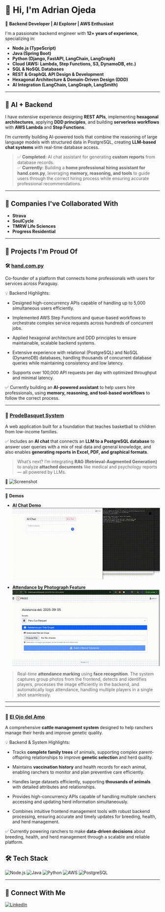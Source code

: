 # 👋 Hi, I'm Adrian Ojeda

🚀 **Backend Developer | AI Explorer | AWS Enthusiast**

I'm a passionate backend engineer with **12+ years of experience**, specializing in:

- **Node.js (TypeScript)**
- **Java (Spring Boot)**
- **Python (Django, FastAPI, LangChain, LangGraph)**  
- **Cloud (AWS: Lambda, Step Functions, S3, DynamoDB, etc.)**  
- **SQL & NoSQL Databases**  
- **REST & GraphQL API Design & Development**
- **Hexagonal Architecture & Domain-Driven Design (DDD)**  
- **AI Integration (LangChain, LangGraph, LangSmith)**  

---

## 🧠 AI + Backend

I have extensive experience designing **REST APIs**, implementing **hexagonal architectures**, applying **DDD principles**, and building **serverless workflows** with **AWS Lambda** and **Step Functions**.

I’m currently building AI-powered tools that combine the reasoning of large language models with structured data in PostgreSQL, creating **LLM-based chat systems** with real-time database access.

> ✅ **Completed:** AI chat assistant for generating **custom reports** from database records.  
> ✅ **Currently:** Building a **home professional hiring assistant for hand.com.py**, leveraging **memory, reasoning, and tools** to guide users through the correct hiring process while ensuring accurate professional recommendations.  

---

## 🏢 Companies I've Collaborated With

- **Strava**
- **SoulCycle**
- **TMRW Life Sciences**
- **Progress Residential**

---

## 🌟 Projects I'm Proud Of

### 🛠️ [hand.com.py](https://hand.com.py)
Co-founder of a platform that connects home professionals with users for services across Paraguay.

💡 Backend Highlights:

- Designed high-concurrency APIs capable of handling up to 5,000 simultaneous users efficiently.

- Implemented AWS Step Functions and queue-based workflows to orchestrate complex service requests across hundreds of concurrent jobs.

- Applied hexagonal architecture and DDD principles to ensure maintainable, scalable backend systems.

- Extensive experience with relational (PostgreSQL) and NoSQL (DynamoDB) databases, handling thousands of concurrent database queries while maintaining consistency and low latency.

- Supports over 100,000 API requests per day with optimized throughput and minimal latency.


✅ Currently building an **AI-powered assistant** to help users hire professionals, using **memory, reasoning, and tool-based workflows** to follow the correct process.

---

### 🏀 [ProdeBasquet System](https://sistema.prodebasquet.com/)
A web application built for a foundation that teaches basketball to children from low-income families.

✅ Includes an **AI chat** that connects an **LLM to a PostgreSQL database** to answer user queries with a mix of real data and general knowledge, and also enables **generating reports in Excel, PDF, and graphical formats**.
  
> What’s next? I’m integrating **RAG (Retrieval-Augmented Generation)** to analyze **attached documents** like medical and psychology reports — all powered by LLMs.

📸 ![Screenshot](https://github.com/user-attachments/assets/8ec2d39a-e333-4efd-b71e-97abe9b25920)

---

🎥 **Demos**

- **AI Chat Demo**  
![AI Chat Demo](demo_final.gif)

- **Attendance by Photograph Feature**  
![Attendance Demo](demo_attendance.gif)  
> Real-time **attendance marking** using **face recognition**. The system captures group photos from the frontend, detects and identifies players, processes the image efficiently in the backend, and automatically logs attendance, handling multiple players in a single shot seamlessly.


---


---

### 🐄 [El Ojo del Amo](https://elojodelamo.com/)
A comprehensive **cattle management system** designed to help ranchers manage their herds and improve genetic quality.

💡 Backend & System Highlights:

- Tracks **complete family trees** of animals, supporting complex parent-offspring relationships to improve **genetic selection** and herd quality.

- Maintains **vaccination history** and health records for each animal, enabling ranchers to monitor and plan preventive care efficiently.

- Handles large datasets efficiently, supporting **thousands of animals** with detailed attributes and relationships.


- Provides high-concurrency APIs capable of handling multiple ranchers accessing and updating herd information simultaneously.

- Combines intuitive frontend management tools with robust backend processing, ensuring accurate and timely updates for breeding, health, and herd management.

✅ Currently powering ranchers to make **data-driven decisions** about breeding, health, and herd management through a scalable and reliable platform.



## 🛠️ Tech Stack

![Node.js](https://img.shields.io/badge/Node.js-339933?style=for-the-badge&logo=nodedotjs&logoColor=white)
![Java](https://img.shields.io/badge/Java-ED8B00?style=for-the-badge&logo=java&logoColor=white)
![Python](https://img.shields.io/badge/Python-3776AB?style=for-the-badge&logo=python&logoColor=white)
![AWS](https://img.shields.io/badge/AWS-232F3E?style=for-the-badge&logo=amazonaws&logoColor=white)
![PostgreSQL](https://img.shields.io/badge/PostgreSQL-336791?style=for-the-badge&logo=postgresql&logoColor=white)

---

## 🤝 Connect With Me

[![LinkedIn](https://img.shields.io/badge/LinkedIn-blue?style=for-the-badge&logo=linkedin&logoColor=white)](https://www.linkedin.com/in/adrianojeda/)
